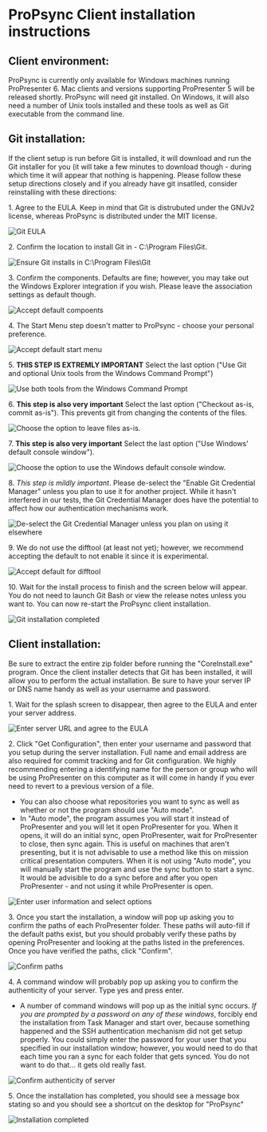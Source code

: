 # ProPsync Client installation instructions

## Client environment:
ProPsync is currently only available for Windows machines running ProPresenter 6.  Mac clients and versions supporting ProPresenter 5 will be released shortly.
ProPsync will need git installed.  On Windows, it will also need a number of Unix tools installed and these tools as well as Git executable from the command line.

## Git installation:
If the client setup is run before Git is installed, it will download and run the Git installer for you (it will take a few minutes to download though - during which time it will appear that nothing is happening.  Please follow these setup directions closely and if you already have git insatlled, consider reinstalling with these directions:

1\.  Agree to the EULA.  Keep in mind that Git is distrubuted under the GNUv2 license, whereas ProPsync is distributed under the MIT license.

![](https://downloads.semrauconsulting.com/propsync/readme-images/gitinstall/1-EULA.png "Git EULA")

2\.  Confirm the location to install Git in - C:\Program Files\Git.

![Ensure Git installs in C:\Program Files\Git](https://downloads.semrauconsulting.com/propsync/readme-images/gitinstall/2-location.png "Git install location")

3\.  Confirm the components.  Defaults are fine; however, you may take out the Windows Explorer integration if you wish.  Please leave the association settings as default though.

![Accept default compoents](https://downloads.semrauconsulting.com/propsync/readme-images/gitinstall/3-options.png "Git components")

4\.  The Start Menu step doesn't matter to ProPsync - choose your personal preference.

![Accept default start menu](https://downloads.semrauconsulting.com/propsync/readme-images/gitinstall/4-start_menu.png "Git start menu folder")

5\.  **THIS STEP IS EXTREMLY IMPORTANT** Select the last option ("Use Git and optional Unix tools from the Windows Command Prompt")

![Use both tools from the Windows Command Prompt](https://downloads.semrauconsulting.com/propsync/readme-images/gitinstall/5-git+unix_tools_options.png "Important step")

6\.  **This step is also very important** Select the last option ("Checkout as-is, commit as-is").  This prevents git from changing the contents of the files.

![Choose the option to leave files as-is.](https://downloads.semrauconsulting.com/propsync/readme-images/gitinstall/6-checkout_options.png "Important step")

7\.  **This step is also very important** Select the last option ("Use Windows' default console window").

![Choose the option to use the Windows default console window.](https://downloads.semrauconsulting.com/propsync/readme-images/gitinstall/7-terminal_options.png "Important step")

8\.  *This step is mildly important*.  Please de-select the "Enable Git Credential Manager" unless you plan to use it for another project.  While it hasn't interfered in our tests, the Git Credential Manager does have the potential to affect how our authentication mechanisms work.

![De-select the Git Credential Manager unless you plan on using it elsewhere](https://downloads.semrauconsulting.com/propsync/readme-images/gitinstall/8-operation_settings.png "Mildly important step")

9\.  We do not use the difftool (at least not yet); however, we recommend accepting the default to not enable it since it is experimental.

![Accept default for difftool](https://downloads.semrauconsulting.com/propsync/readme-images/gitinstall/9-difftool.png "Difftool settings")

10\. Wait for the install process to finish and the screen below will appear.  You do not need to launch Git Bash or view the release notes unless you want to.  You can now re-start the ProPsync client installation.

![Git installation completed](https://downloads.semrauconsulting.com/propsync/readme-images/gitinstall/10-finished.png "Setup completed")


## Client installation:
Be sure to extract the entire zip folder before running the "CoreInstall.exe" program.  Once the client installer detects that Git has been installed, it will allow you to perform the actual installation.  Be sure to have your server IP or DNS name handy as well as your username and password.

1\.  Wait for the splash screen to disappear, then agree to the EULA and enter your server address.

![Enter server URL and agree to the EULA](https://downloads.semrauconsulting.com/propsync/readme-images/cliinstall/1-Server_and_EULA.png "Server and EULA example")

2\.  Click "Get Configuration", then enter your username and password that you setup during the server installation.  Full name and email address are also required for commit tracking and for Git configuration.  We highly recommending entering a identifying name for the person or group who will be using ProPresenter on this computer as it will come in handy if you ever need to revert to a previous version of a file.

  - You can also choose what repositories you want to sync as well as whether or not the program should use "Auto mode".
  - In "Auto mode", the program assumes you will start it instead of ProPresenter and you will let it open ProPresenter for you.  When it opens, it will do an initial sync, open ProPresenter, wait for ProPresenter to close, then sync again.  This is useful on machines that aren't presenting, but it is not advisable to use a method like this on mission critical presentation computers.  When it is not using "Auto mode", you will manually start the program and use the sync button to start a sync.  It would be advisible to do a sync before and after you open ProPresenter - and not using it while ProPresenter is open.
  
![Enter user information and select options](https://downloads.semrauconsulting.com/propsync/readme-images/cliinstall/2-Initial_settings.png "User settings example")
  
3\.  Once you start the installation, a window will pop up asking you to confirm the paths of each ProPresenter folder.  These paths will auto-fill if the default paths exist, but you should probably verify these paths by opening ProPresenter and looking at the paths listed in the preferences.  Once you have verified the paths, click "Confirm".

![Confirm paths](https://downloads.semrauconsulting.com/propsync/readme-images/cliinstall/3-confirm_paths.png "Path confirmation example")

4\.  A command window will probably pop up asking you to confirm the authenticity of your server.  Type yes and press enter.

  - A number of command windows will pop up as the initial sync occurs.  *If you are prompted by a password on any of these windows*, forcibly end the installation from Task Manager and start over, because something happened and the SSH authentication mechanism did not get setup properly.  You could simply enter the password for your user that you specified in our installation window; however, you would need to do that each time you ran a sync for each folder that gets synced.  You do not want to do that... it gets old really fast.

![Confirm authenticity of server](https://downloads.semrauconsulting.com/propsync/readme-images/cliinstall/4-confirm_ssh_fingerprint.png "SSL Fingerprint example")
  
5\.  Once the installation has completed, you should see a message box stating so and you should see a shortcut on the desktop for "ProPsync"

![Installation completed](https://downloads.semrauconsulting.com/propsync/readme-images/cliinstall/5-install_complete.png "Installation completed example")